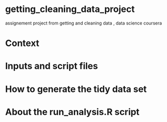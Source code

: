 # getting_cleaning_data_project
assignement project from getting and cleaning data , data science coursera


# Context

# Inputs and script files

# How to generate the tidy data set

# About the run_analysis.R script 